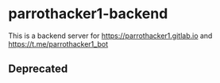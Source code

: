 # parrothacker1-backend
This is a backend server for https://parrothacker1.gitlab.io and https://t.me/parrothacker1_bot

## Deprecated
